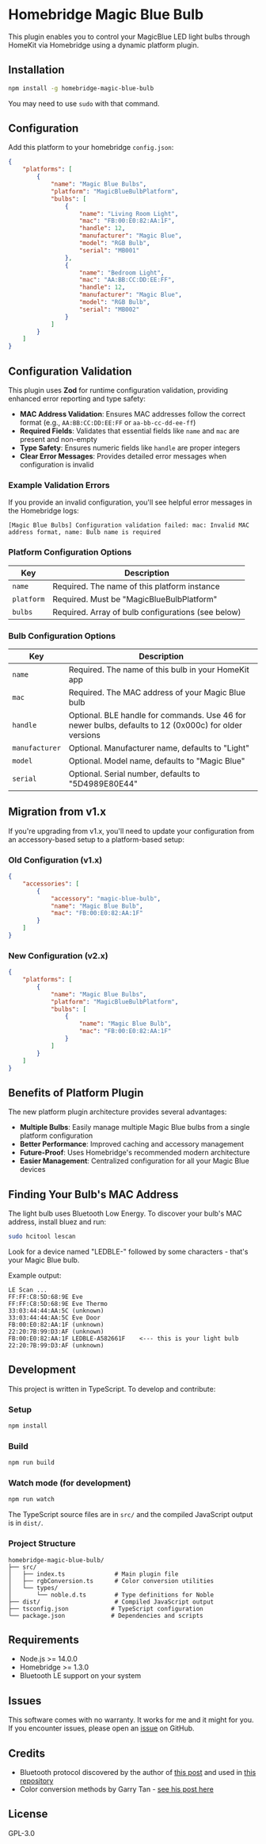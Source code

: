 # Homebridge Magic Blue Bulb

This plugin enables you to control your MagicBlue LED light bulbs through HomeKit via Homebridge using a dynamic platform plugin.

## Installation

```bash
npm install -g homebridge-magic-blue-bulb
```

You may need to use `sudo` with that command.

## Configuration

Add this platform to your homebridge `config.json`:

```json
{
    "platforms": [
        {
            "name": "Magic Blue Bulbs",
            "platform": "MagicBlueBulbPlatform",
            "bulbs": [
                {
                    "name": "Living Room Light",
                    "mac": "FB:00:E0:82:AA:1F",
                    "handle": 12,
                    "manufacturer": "Magic Blue",
                    "model": "RGB Bulb",
                    "serial": "MB001"
                },
                {
                    "name": "Bedroom Light",
                    "mac": "AA:BB:CC:DD:EE:FF",
                    "handle": 12,
                    "manufacturer": "Magic Blue",
                    "model": "RGB Bulb",
                    "serial": "MB002"
                }
            ]
        }
    ]
}
```

## Configuration Validation

This plugin uses **Zod** for runtime configuration validation, providing enhanced error reporting and type safety:

- **MAC Address Validation**: Ensures MAC addresses follow the correct format (e.g., `AA:BB:CC:DD:EE:FF` or `aa-bb-cc-dd-ee-ff`)
- **Required Fields**: Validates that essential fields like `name` and `mac` are present and non-empty
- **Type Safety**: Ensures numeric fields like `handle` are proper integers
- **Clear Error Messages**: Provides detailed error messages when configuration is invalid

### Example Validation Errors

If you provide an invalid configuration, you'll see helpful error messages in the Homebridge logs:

```
[Magic Blue Bulbs] Configuration validation failed: mac: Invalid MAC address format, name: Bulb name is required
```

### Platform Configuration Options

| Key        | Description                                        |
| ---------- | -------------------------------------------------- |
| `name`     | Required. The name of this platform instance       |
| `platform` | Required. Must be "MagicBlueBulbPlatform"          |
| `bulbs`    | Required. Array of bulb configurations (see below) |

### Bulb Configuration Options

| Key            | Description                                                                                           |
| -------------- | ----------------------------------------------------------------------------------------------------- |
| `name`         | Required. The name of this bulb in your HomeKit app                                                   |
| `mac`          | Required. The MAC address of your Magic Blue bulb                                                     |
| `handle`       | Optional. BLE handle for commands. Use 46 for newer bulbs, defaults to 12 (0x000c) for older versions |
| `manufacturer` | Optional. Manufacturer name, defaults to "Light"                                                      |
| `model`        | Optional. Model name, defaults to "Magic Blue"                                                        |
| `serial`       | Optional. Serial number, defaults to "5D4989E80E44"                                                   |

## Migration from v1.x

If you're upgrading from v1.x, you'll need to update your configuration from an accessory-based setup to a platform-based setup:

### Old Configuration (v1.x)

```json
{
    "accessories": [
        {
            "accessory": "magic-blue-bulb",
            "name": "Magic Blue Bulb",
            "mac": "FB:00:E0:82:AA:1F"
        }
    ]
}
```

### New Configuration (v2.x)

```json
{
    "platforms": [
        {
            "name": "Magic Blue Bulbs",
            "platform": "MagicBlueBulbPlatform",
            "bulbs": [
                {
                    "name": "Magic Blue Bulb",
                    "mac": "FB:00:E0:82:AA:1F"
                }
            ]
        }
    ]
}
```

## Benefits of Platform Plugin

The new platform plugin architecture provides several advantages:

- **Multiple Bulbs**: Easily manage multiple Magic Blue bulbs from a single platform configuration
- **Better Performance**: Improved caching and accessory management
- **Future-Proof**: Uses Homebridge's recommended modern architecture
- **Easier Management**: Centralized configuration for all your Magic Blue devices

## Finding Your Bulb's MAC Address

The light bulb uses Bluetooth Low Energy. To discover your bulb's MAC address, install bluez and run:

```bash
sudo hcitool lescan
```

Look for a device named "LEDBLE-" followed by some characters - that's your Magic Blue bulb.

Example output:

```
LE Scan ...
FF:FF:C8:5D:68:9E Eve
FF:FF:C8:5D:68:9E Eve Thermo
33:03:44:44:AA:5C (unknown)
33:03:44:44:AA:5C Eve Door
FB:00:E0:82:AA:1F (unknown)
22:20:7B:99:D3:AF (unknown)
FB:00:E0:82:AA:1F LEDBLE-A582661F    <--- this is your light bulb
22:20:7B:99:D3:AF (unknown)
```

## Development

This project is written in TypeScript. To develop and contribute:

### Setup

```bash
npm install
```

### Build

```bash
npm run build
```

### Watch mode (for development)

```bash
npm run watch
```

The TypeScript source files are in `src/` and the compiled JavaScript output is in `dist/`.

### Project Structure

```
homebridge-magic-blue-bulb/
├── src/
│   ├── index.ts              # Main plugin file
│   ├── rgbConversion.ts      # Color conversion utilities
│   └── types/
│       └── noble.d.ts        # Type definitions for Noble
├── dist/                     # Compiled JavaScript output
├── tsconfig.json            # TypeScript configuration
└── package.json             # Dependencies and scripts
```

## Requirements

- Node.js >= 14.0.0
- Homebridge >= 1.3.0
- Bluetooth LE support on your system

## Issues

This software comes with no warranty. It works for me and it might for you. If you encounter issues, please open an [issue](https://github.com/lucavb/homebridge-magic-blue-bulb/issues/new) on GitHub.

## Credits

- Bluetooth protocol discovered by the author of [this post](https://bene.tweakblogs.net/blog/12447/connect-a-bluetooth-lightbulb-to-philips-hue) and used in [this repository](https://github.com/b0tting/magicbluehue)
- Color conversion methods by Garry Tan - [see his post here](http://axonflux.com/handy-rgb-to-hsl-and-rgb-to-hsv-color-model-c)

## License

GPL-3.0
